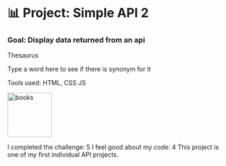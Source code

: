 # 📊 Project: Simple API 2

### Goal: Display data returned from an api

Thesaurus

Type a word here to see if there is synonym for it

Tools used: HTML, CSS JS


<img src="C:\Users\hilla\Desktop\Projects\simple-api2-bootcamp\css\books.jpg" alt="books" style="height: 100px; width:100px;"/>

I completed the challenge: 5
I feel good about my code: 4
This project is one of my first individual API projects.
